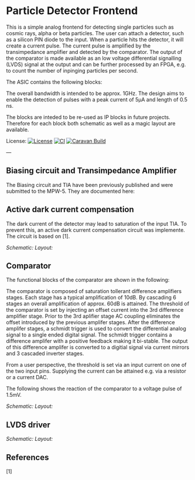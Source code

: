 # Particle Detector Frontend
This is a simple analog frontend for detecting single particles such as cosmic rays, alpha or beta particles. The user can attach a detector, such as a silicon PIN diode to the input. When a particle hits the detector, it will create a current pulse. The current pulse is amplified by the transimpedance amplifier and detected by the comparator. The output of the comparator is made available as an low voltage differential signalling (LVDS) signal at the output and can be further processed by an FPGA, e.g. to count the number of inpinging particles per second.

The ASIC contains the following blocks:


The overall bandwidth is intended to be approx. 1GHz. The design aims to enable the detection of pulses with a peak current of 5µA and length of 0.5 ns.

The blocks are inteded to be re-used as IP blocks in future projects. Therefore for each block both schematic as well as a magic layout are available.


License:
[![License](https://img.shields.io/badge/License-Apache%202.0-blue.svg)](https://opensource.org/licenses/Apache-2.0) [![CI](https://github.com/efabless/caravel_user_project_analog/actions/workflows/user_project_ci.yml/badge.svg)](https://github.com/efabless/caravel_user_project_analog/actions/workflows/user_project_ci.yml) [![Caravan Build](https://github.com/efabless/caravel_user_project_analog/actions/workflows/caravan_build.yml/badge.svg)](https://github.com/efabless/caravel_user_project_analog/actions/workflows/caravan_build.yml)

—
## Biasing circuit and Transimpedance Amplifier
The Biasing circuit and TIA have been previously published and were submitted to the MPW-5. They are documented here:

## Active dark current compensation
The dark current of the detector may lead to saturation of the input TIA. To prevent this, an active dark current compensation circuit was implemente. The circuit is based on [1].

*Schematic:*
*Layout:*

## Comparator
The functional blocks of the comparator are shown in the following:


The comparator is composed of saturation tollerant difference amplifiers stages. Each stage has a typical amplification of 10dB. By cascading 6 stages an overall amplification of approx. 60dB is attained. The threshold of the comparator is set by injecting an offset current into the 3rd difference amplifier stage. Prior to the 3rd aplifier stage AC coupling eliminates the offset introduced by the previous amplifer stages. After the difference amplifer stages, a schmidt trigger is used to convert the differential analog signal to a single ended digital signal. The schmidt trigger contains a difference amplifer with a positive feedback making it bi-stable. The output of this difference amplifer is converted to a digitial signal via current mirrors and 3 cascaded inverter stages.

From a user perspective, the threshold is set via an input current on one of the two input pins. Supplying the current can be attained e.g. via a resistor or a current DAC.

The following shows the reaction of the comparator to a voltage pulse of 1.5mV.


*Schematic:*
*Layout:*

## LVDS driver

*Schematic:*
*Layout:*

## References
[1]